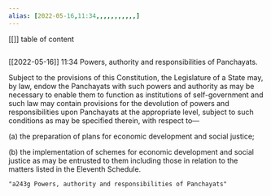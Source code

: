 ```yaml
---
alias: [2022-05-16,11:34,,,,,,,,,,,]
---
```

[[]]
table of content
```toc
```

[[2022-05-16]] 11:34
Powers, authority and responsibilities of Panchayats.

Subject to the provisions of this Constitution, the Legislature of a State may, by law, endow the Panchayats with such powers and authority as may be necessary to enable them to function as institutions of self-government and such law may contain provisions for the devolution of powers and responsibilities upon Panchayats at the appropriate level, subject to such conditions as may be specified therein, with respect to—

(a) the preparation of plans for economic development and social justice;

(b) the implementation of schemes for economic development and social justice as may be entrusted to them including those in relation to the matters listed in the Eleventh Schedule.
```query 2022-05-16 11:34
"a243g Powers, authority and responsibilities of Panchayats"
```